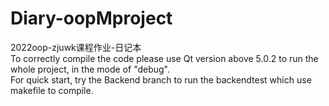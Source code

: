 # Diary-oopMproject
2022oop-zjuwk课程作业-日记本\
To correctly compile the code please use Qt version above 5.0.2 to run the whole project, in the mode of "debug".\
For quick start, try the Backend branch to run the backendtest which use makefile to compile.
